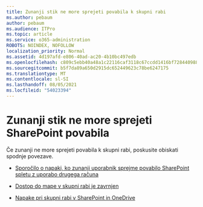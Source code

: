 ```yaml
---
title: Zunanji stik ne more sprejeti povabila k skupni rabi
ms.author: pebaum
author: pebaum
ms.audience: ITPro
ms.topic: article
ms.service: o365-administration
ROBOTS: NOINDEX, NOFOLLOW
localization_priority: Normal
ms.assetid: 4d197afd-e806-40ad-ac20-4b10bc497edb
ms.openlocfilehash: c809c5ebb40a48a1c22116caf3118c67ccdd1416bf7284409886ed0c96250410
ms.sourcegitcommit: b5f7da89a650d2915dc652449623c78be6247175
ms.translationtype: MT
ms.contentlocale: sl-SI
ms.lasthandoff: 08/05/2021
ms.locfileid: "54023394"
---
```

# <a name="external-contact-is-unable-to-accept-a-sharepoint-invitation"></a>Zunanji stik ne more sprejeti SharePoint povabila

Če zunanji ne more sprejeti povabila k skupni rabi, poskusite obiskati spodnje povezave.

- [Sporočilo o napaki, ko zunanji uporabnik sprejme povabilo SharePoint spletu z uporabo drugega računa](https://docs.microsoft.com/sharepoint/support/sharing-and-permissions/error-when-external-user-accepts-an-invitation-by-using-another-account)

- [Dostop do mape v skupni rabi je zavrnjen](https://docs.microsoft.com/sharepoint/support/sharing-and-permissions/cannot-access-shared-folder)

- [Napake pri skupni rabi v SharePoint in OneDrive](https://docs.microsoft.com/sharepoint/sharepoint-onedrive-error-message)

